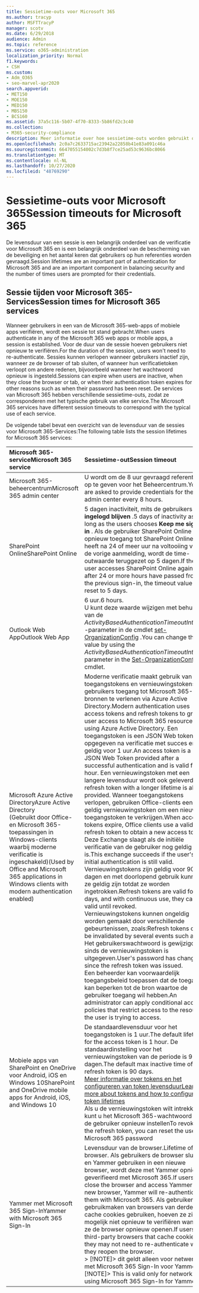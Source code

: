 ```yaml
---
title: Sessietime-outs voor Microsoft 365
ms.author: tracyp
author: MSFTTracyP
manager: scotv
ms.date: 6/29/2018
audience: Admin
ms.topic: reference
ms.service: o365-administration
localization_priority: Normal
f1.keywords:
- CSH
ms.custom:
- Adm_O365
- seo-marvel-apr2020
search.appverid:
- MET150
- MOE150
- MED150
- MBS150
- BCS160
ms.assetid: 37a5c116-5b07-4f70-8333-5b86fd2c3c40
ms.collection:
- M365-security-compliance
description: Meer informatie over hoe sessietime-outs worden gebruikt om de beveiliging en toegankelijkheid van gebruikers in Microsoft 365-clienttoepassingen te salderen.
ms.openlocfilehash: 2c0a7c2633715ac23942a22858b41e83a091c46a
ms.sourcegitcommit: 6647055154002c7d3b8f7ce25ad53c9636bc8066
ms.translationtype: MT
ms.contentlocale: nl-NL
ms.lasthandoff: 10/27/2020
ms.locfileid: "48769290"
---
```

# <a name="session-timeouts-for-microsoft-365"></a><span data-ttu-id="2339e-103">Sessietime-outs voor Microsoft 365</span><span class="sxs-lookup"><span data-stu-id="2339e-103">Session timeouts for Microsoft 365</span></span>

<span data-ttu-id="2339e-104">De levensduur van een sessie is een belangrijk onderdeel van de verificatie voor Microsoft 365 en is een belangrijk onderdeel van de bescherming van de beveiliging en het aantal keren dat gebruikers op hun referenties worden gevraagd.</span><span class="sxs-lookup"><span data-stu-id="2339e-104">Session lifetimes are an important part of authentication for Microsoft 365 and are an important component in balancing security and the number of times users are prompted for their credentials.</span></span>

## <a name="session-times-for-microsoft-365-services"></a><span data-ttu-id="2339e-105">Sessie tijden voor Microsoft 365-Services</span><span class="sxs-lookup"><span data-stu-id="2339e-105">Session times for Microsoft 365 services</span></span>

<span data-ttu-id="2339e-106">Wanneer gebruikers in een van de Microsoft 365-web-apps of mobiele apps verifiëren, wordt een sessie tot stand gebracht.</span><span class="sxs-lookup"><span data-stu-id="2339e-106">When users authenticate in any of the Microsoft 365 web apps or mobile apps, a session is established.</span></span> <span data-ttu-id="2339e-107">Voor de duur van de sessie hoeven gebruikers niet opnieuw te verifiëren.</span><span class="sxs-lookup"><span data-stu-id="2339e-107">For the duration of the session, users won't need to re-authenticate.</span></span> <span data-ttu-id="2339e-108">Sessies kunnen verlopen wanneer gebruikers inactief zijn, wanneer ze de browser of tab sluiten, of wanneer hun verificatietoken verloopt om andere redenen, bijvoorbeeld wanneer het wachtwoord opnieuw is ingesteld.</span><span class="sxs-lookup"><span data-stu-id="2339e-108">Sessions can expire when users are inactive, when they close the browser or tab, or when their authentication token expires for other reasons such as when their password has been reset.</span></span> <span data-ttu-id="2339e-109">De services van Microsoft 365 hebben verschillende sessietime-outs, zodat ze corresponderen met het typische gebruik van elke service.</span><span class="sxs-lookup"><span data-stu-id="2339e-109">The Microsoft 365 services have different session timeouts to correspond with the typical use of each service.</span></span>

<span data-ttu-id="2339e-110">De volgende tabel bevat een overzicht van de levensduur van de sessies voor Microsoft 365-Services:</span><span class="sxs-lookup"><span data-stu-id="2339e-110">The following table lists the session lifetimes for Microsoft 365 services:</span></span>

| <span data-ttu-id="2339e-111">Microsoft 365-service</span><span class="sxs-lookup"><span data-stu-id="2339e-111">Microsoft 365 service</span></span> | <span data-ttu-id="2339e-112">Sessietime-out</span><span class="sxs-lookup"><span data-stu-id="2339e-112">Session timeout</span></span> |
|:-----|:-----|
|<span data-ttu-id="2339e-113">Microsoft 365-beheercentrum</span><span class="sxs-lookup"><span data-stu-id="2339e-113">Microsoft 365 admin center</span></span>  <br/> |<span data-ttu-id="2339e-114">U wordt om de 8 uur gevraagd referenties op te geven voor het Beheercentrum.</span><span class="sxs-lookup"><span data-stu-id="2339e-114">You are asked to provide credentials for the admin center every 8 hours.</span></span>  <br/> |
|<span data-ttu-id="2339e-115">SharePoint Online</span><span class="sxs-lookup"><span data-stu-id="2339e-115">SharePoint Online</span></span>  <br/> |<span data-ttu-id="2339e-116">5 dagen inactiviteit, mits de gebruikers **ingelogd blijven** .</span><span class="sxs-lookup"><span data-stu-id="2339e-116">5 days of inactivity as long as the users chooses **Keep me signed in** .</span></span> <span data-ttu-id="2339e-117">Als de gebruiker SharePoint Online opnieuw toegang tot SharePoint Online heeft na 24 of meer uur na voltooiing van de vorige aanmelding, wordt de time-outwaarde teruggezet op 5 dagen.</span><span class="sxs-lookup"><span data-stu-id="2339e-117">If the user accesses SharePoint Online again after 24 or more hours have passed from the previous sign-in, the timeout value is reset to 5 days.</span></span>  <br/> |
|<span data-ttu-id="2339e-118">Outlook Web App</span><span class="sxs-lookup"><span data-stu-id="2339e-118">Outlook Web App</span></span>  <br/> |<span data-ttu-id="2339e-119">6 uur.</span><span class="sxs-lookup"><span data-stu-id="2339e-119">6 hours.</span></span>  <br/> <span data-ttu-id="2339e-120">U kunt deze waarde wijzigen met behulp van de  _ActivityBasedAuthenticationTimeoutInterval_ -parameter in de cmdlet [set-OrganizationConfig](https://go.microsoft.com/fwlink/p/?LinkId=615378) .</span><span class="sxs-lookup"><span data-stu-id="2339e-120">You can change this value by using the  _ActivityBasedAuthenticationTimeoutInterval_ parameter in the [Set-OrganizationConfig](https://go.microsoft.com/fwlink/p/?LinkId=615378) cmdlet.</span></span>  <br/> |
|<span data-ttu-id="2339e-121">Microsoft Azure Active Directory</span><span class="sxs-lookup"><span data-stu-id="2339e-121">Azure Active Directory</span></span>  <br/> <span data-ttu-id="2339e-122">(Gebruikt door Office-en Microsoft 365-toepassingen in Windows-clients waarbij moderne verificatie is ingeschakeld)</span><span class="sxs-lookup"><span data-stu-id="2339e-122">(Used by Office and Microsoft 365 applications in Windows clients with modern authentication enabled)</span></span>  <br/> | <span data-ttu-id="2339e-123">Moderne verificatie maakt gebruik van toegangstokens en vernieuwingstokens om gebruikers toegang tot Microsoft 365-bronnen te verlenen via Azure Active Directory.</span><span class="sxs-lookup"><span data-stu-id="2339e-123">Modern authentication uses access tokens and refresh tokens to grant user access to Microsoft 365 resources using Azure Active Directory.</span></span> <span data-ttu-id="2339e-124">Een toegangstoken is een JSON Web token, opgegeven na verificatie met succes en geldig voor 1 uur.</span><span class="sxs-lookup"><span data-stu-id="2339e-124">An access token is a JSON Web Token provided after a successful authentication and is valid for 1 hour.</span></span> <span data-ttu-id="2339e-125">Een vernieuwingstoken met een langere levensduur wordt ook geleverd.</span><span class="sxs-lookup"><span data-stu-id="2339e-125">A refresh token with a longer lifetime is also provided.</span></span> <span data-ttu-id="2339e-126">Wanneer toegangstokens verlopen, gebruiken Office-clients een geldig vernieuwingstoken om een nieuw toegangstoken te verkrijgen.</span><span class="sxs-lookup"><span data-stu-id="2339e-126">When access tokens expire, Office clients use a valid refresh token to obtain a new access token.</span></span> <span data-ttu-id="2339e-127">Deze Exchange slaagt als de initiële verificatie van de gebruiker nog geldig is.</span><span class="sxs-lookup"><span data-stu-id="2339e-127">This exchange succeeds if the user's initial authentication is still valid.</span></span>  <br/>  <span data-ttu-id="2339e-128">Vernieuwingstokens zijn geldig voor 90 dagen en met doorlopend gebruik kunnen ze geldig zijn totdat ze worden ingetrokken.</span><span class="sxs-lookup"><span data-stu-id="2339e-128">Refresh tokens are valid for 90 days, and with continuous use, they can be valid until revoked.</span></span>  <br/>  <span data-ttu-id="2339e-129">Vernieuwingstokens kunnen ongeldig worden gemaakt door verschillende gebeurtenissen, zoals:</span><span class="sxs-lookup"><span data-stu-id="2339e-129">Refresh tokens can be invalidated by several events such as:</span></span>  <br/>  <span data-ttu-id="2339e-130">Het gebruikerswachtwoord is gewijzigd sinds de vernieuwingstoken is uitgegeven.</span><span class="sxs-lookup"><span data-stu-id="2339e-130">User's password has changed since the refresh token was issued.</span></span>  <br/>  <span data-ttu-id="2339e-131">Een beheerder kan voorwaardelijk toegangsbeleid toepassen dat de toegang kan beperken tot de bron waartoe de gebruiker toegang wil hebben.</span><span class="sxs-lookup"><span data-stu-id="2339e-131">An administrator can apply conditional access policies that restrict access to the resource the user is trying to access.</span></span>  <br/> |
|<span data-ttu-id="2339e-132">Mobiele apps van SharePoint en OneDrive voor Android, iOS en Windows 10</span><span class="sxs-lookup"><span data-stu-id="2339e-132">SharePoint and OneDrive mobile apps for Android, iOS, and Windows 10</span></span>  <br/> |<span data-ttu-id="2339e-133">De standaardlevensduur voor het toegangstoken is 1 uur.</span><span class="sxs-lookup"><span data-stu-id="2339e-133">The default lifetime for the access token is 1 hour.</span></span> <span data-ttu-id="2339e-134">De standaardinstelling voor het vernieuwingstoken van de periode is 90 dagen.</span><span class="sxs-lookup"><span data-stu-id="2339e-134">The default max inactive time of the refresh token is 90 days.</span></span>  <br/> [<span data-ttu-id="2339e-135">Meer informatie over tokens en het configureren van token levensduur</span><span class="sxs-lookup"><span data-stu-id="2339e-135">Learn more about tokens and how to configure token lifetimes</span></span>](https://docs.microsoft.com/azure/active-directory/active-directory-configurable-token-lifetimes) <br/> <span data-ttu-id="2339e-136">Als u de vernieuwingstoken wilt intrekken, kunt u het Microsoft 365-wachtwoord van de gebruiker opnieuw instellen</span><span class="sxs-lookup"><span data-stu-id="2339e-136">To revoke the refresh token, you can reset the user's Microsoft 365 password</span></span>  <br/> |
|<span data-ttu-id="2339e-137">Yammer met Microsoft 365 Sign-In</span><span class="sxs-lookup"><span data-stu-id="2339e-137">Yammer with Microsoft 365 Sign-In</span></span>  <br/> |<span data-ttu-id="2339e-138">Levensduur van de browser.</span><span class="sxs-lookup"><span data-stu-id="2339e-138">Lifetime of the browser.</span></span> <span data-ttu-id="2339e-139">Als gebruikers de browser sluiten en Yammer gebruiken in een nieuwe browser, wordt deze met Yammer opnieuw geverifieerd met Microsoft 365.</span><span class="sxs-lookup"><span data-stu-id="2339e-139">If users close the browser and access Yammer in a new browser, Yammer will re-authenticate them with Microsoft 365.</span></span> <span data-ttu-id="2339e-140">Als gebruikers gebruikmaken van browsers van derden die cache cookies gebruiken, hoeven ze zich mogelijk niet opnieuw te verifiëren wanneer ze de browser opnieuw openen.</span><span class="sxs-lookup"><span data-stu-id="2339e-140">If users use third-party browsers that cache cookies, they may not need to re-authenticate when they reopen the browser.</span></span>  <br/> <span data-ttu-id="2339e-141">> [!NOTE]> dit geldt alleen voor netwerken met Microsoft 365 Sign-In voor Yammer.</span><span class="sxs-lookup"><span data-stu-id="2339e-141">> [!NOTE]> This is valid only for networks using Microsoft 365 Sign-In for Yammer.</span></span>           |

